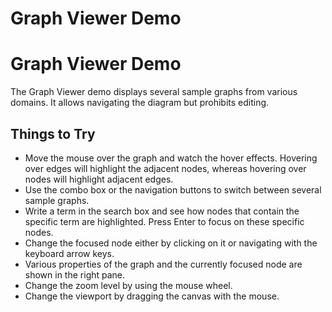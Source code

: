 <!--
 //////////////////////////////////////////////////////////////////////////////
 // @license
 // This file is part of yFiles for HTML 2.6.
 // Use is subject to license terms.
 //
 // Copyright (c) 2000-2024 by yWorks GmbH, Vor dem Kreuzberg 28,
 // 72070 Tuebingen, Germany. All rights reserved.
 //
 //////////////////////////////////////////////////////////////////////////////
-->
# Graph Viewer Demo

# Graph Viewer Demo

The Graph Viewer demo displays several sample graphs from various domains. It allows navigating the diagram but prohibits editing.

## Things to Try

- Move the mouse over the graph and watch the hover effects. Hovering over edges will highlight the adjacent nodes, whereas hovering over nodes will highlight adjacent edges.
- Use the combo box or the navigation buttons to switch between several sample graphs.
- Write a term in the search box and see how nodes that contain the specific term are highlighted. Press Enter to focus on these specific nodes.
- Change the focused node either by clicking on it or navigating with the keyboard arrow keys.
- Various properties of the graph and the currently focused node are shown in the right pane.
- Change the zoom level by using the mouse wheel.
- Change the viewport by dragging the canvas with the mouse.
